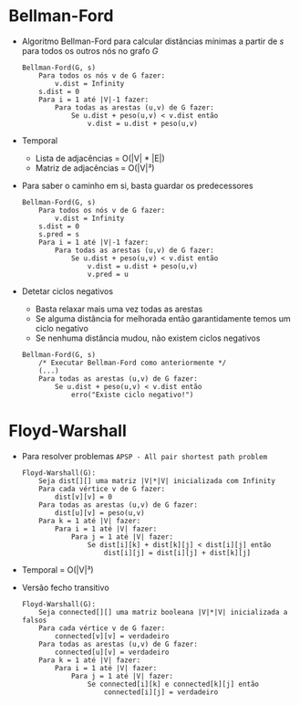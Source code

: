 # Bellman-Ford

- Algoritmo Bellman-Ford para calcular distâncias mínimas a partir de *s* para todos os outros nós no grafo *G*
    ```
    Bellman-Ford(G, s)
        Para todos os nós v de G fazer:
            v.dist = Infinity
        s.dist = 0
        Para i = 1 até |V|-1 fazer:
            Para todas as arestas (u,v) de G fazer:
                Se u.dist + peso(u,v) < v.dist então
                    v.dist = u.dist + peso(u,v)
    ```

- Temporal
    - Lista de adjacências = O(|V| * |E|)
    - Matriz de adjacências = O(|V|³) 

- Para saber o caminho em si, basta guardar os predecessores
    ```
    Bellman-Ford(G, s)
        Para todos os nós v de G fazer:
            v.dist = Infinity
        s.dist = 0
        s.pred = s
        Para i = 1 até |V|-1 fazer:
            Para todas as arestas (u,v) de G fazer:
                Se u.dist + peso(u,v) < v.dist então
                    v.dist = u.dist + peso(u,v)
                    v.pred = u
    ```

- Detetar ciclos negativos
    - Basta relaxar mais uma vez todas as arestas
    - Se alguma distância for melhorada então garantidamente temos um ciclo negativo
    - Se nenhuma distância mudou, não existem ciclos negativos

    ```
    Bellman-Ford(G, s)
        /* Executar Bellman-Ford como anteriormente */
        (...)
        Para todas as arestas (u,v) de G fazer:
            Se u.dist + peso(u,v) < v.dist então
                erro("Existe ciclo negativo!")
    ```

# Floyd-Warshall

- Para resolver problemas `APSP - All pair shortest path problem`

    ```
    Floyd-Warshall(G):
        Seja dist[][] uma matriz |V|*|V| inicializada com Infinity
        Para cada vértice v de G fazer:
            dist[v][v] = 0
        Para todas as arestas (u,v) de G fazer:
            dist[u][v] = peso(u,v)
        Para k = 1 até |V| fazer:
            Para i = 1 até |V| fazer:
                Para j = 1 até |V| fazer:
                    Se dist[i][k] + dist[k][j] < dist[i][j] então
                        dist[i][j] = dist[i][j] + dist[k][j]
    ```

- Temporal = O(|V|³)

- Versão fecho transitivo

    ```
    Floyd-Warshall(G):
        Seja connected[][] uma matriz booleana |V|*|V| inicializada a falsos
        Para cada vértice v de G fazer:
            connected[v][v] = verdadeiro
        Para todas as arestas (u,v) de G fazer:
            connected[u][v] = verdadeiro
        Para k = 1 até |V| fazer:
            Para i = 1 até |V| fazer:
                Para j = 1 até |V| fazer:
                    Se connected[i][k] e connected[k][j] então
                        connected[i][j] = verdadeiro
    ```